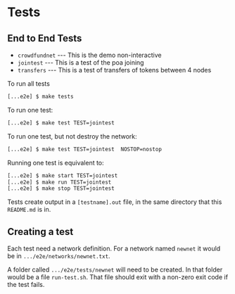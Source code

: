 # Tests

## End to End Tests

+ `crowdfundnet` --- This is the demo non-interactive
+ `jointest` --- This is a test of the poa joining
+ `transfers` --- This is a test of transfers of tokens between 4 nodes


To run all tests

```bash
[...e2e] $ make tests
```


To run one test:

```bash
[...e2e] $ make test TEST=jointest
```

To run one test, but not destroy the network:

```bash
[...e2e] $ make test TEST=jointest  NOSTOP=nostop
```

Running one test is equivalent to:
```bash
[...e2e] $ make start TEST=jointest 
[...e2e] $ make run TEST=jointest
[...e2e] $ make stop TEST=jointest
```

Tests create output in a `[testname].out` file, in the same directory that this
`README.md` is in. 


## Creating a test

Each test need a network definition. For a network named `newnet` it would be in `.../e2e/networks/newnet.txt`.

A folder called `.../e2e/tests/newnet` will need to be created. In that folder would be a file `run-test.sh`. That file should exit with a non-zero exit code if the test fails. 




